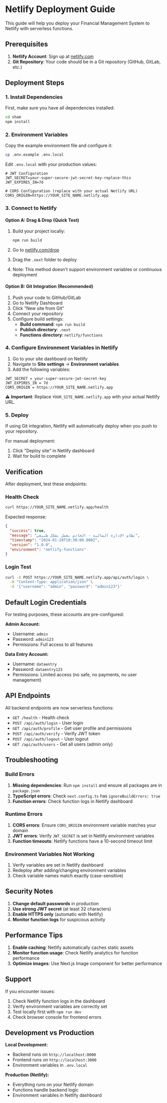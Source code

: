 # Netlify Deployment Guide

This guide will help you deploy your Financial Management System to Netlify with serverless functions.

## Prerequisites

1. **Netlify Account**: Sign up at [netlify.com](https://netlify.com)
2. **Git Repository**: Your code should be in a Git repository (GitHub, GitLab, etc.)

## Deployment Steps

### 1. Install Dependencies

First, make sure you have all dependencies installed:

```bash
cd sham
npm install
```

### 2. Environment Variables

Copy the example environment file and configure it:

```bash
cp .env.example .env.local
```

Edit `.env.local` with your production values:

```env
# JWT Configuration
JWT_SECRET=your-super-secure-jwt-secret-key-replace-this
JWT_EXPIRES_IN=7d

# CORS Configuration (replace with your actual Netlify URL)
CORS_ORIGIN=https://YOUR_SITE_NAME.netlify.app
```

### 3. Connect to Netlify

#### Option A: Drag & Drop (Quick Test)

1. Build your project locally:

   ```bash
   npm run build
   ```

2. Go to [netlify.com/drop](https://netlify.com/drop)
3. Drag the `.next` folder to deploy
4. Note: This method doesn't support environment variables or continuous deployment

#### Option B: Git Integration (Recommended)

1. Push your code to GitHub/GitLab
2. Go to Netlify Dashboard
3. Click "New site from Git"
4. Connect your repository
5. Configure build settings:
   - **Build command**: `npm run build`
   - **Publish directory**: `.next`
   - **Functions directory**: `netlify/functions`

### 4. Configure Environment Variables in Netlify

1. Go to your site dashboard on Netlify
2. Navigate to **Site settings** → **Environment variables**
3. Add the following variables:

```
JWT_SECRET = your-super-secure-jwt-secret-key
JWT_EXPIRES_IN = 7d
CORS_ORIGIN = https://YOUR_SITE_NAME.netlify.app
```

⚠️ **Important**: Replace `YOUR_SITE_NAME.netlify.app` with your actual Netlify URL.

### 5. Deploy

If using Git integration, Netlify will automatically deploy when you push to your repository.

For manual deployment:

1. Click "Deploy site" in Netlify dashboard
2. Wait for build to complete

## Verification

After deployment, test these endpoints:

### Health Check

```bash
curl https://YOUR_SITE_NAME.netlify.app/health
```

Expected response:

```json
{
  "success": true,
  "message": "نظام الإدارة المالية - الخادم يعمل بشكل طبيعي",
  "timestamp": "2024-01-20T10:30:00.000Z",
  "version": "1.0.0",
  "environment": "netlify-functions"
}
```

### Login Test

```bash
curl -X POST https://YOUR_SITE_NAME.netlify.app/api/auth/login \
  -H "Content-Type: application/json" \
  -d '{"username": "admin", "password": "admin123"}'
```

## Default Login Credentials

For testing purposes, these accounts are pre-configured:

**Admin Account:**

- Username: `admin`
- Password: `admin123`
- Permissions: Full access to all features

**Data Entry Account:**

- Username: `dataentry`
- Password: `dataentry123`
- Permissions: Limited access (no safe, no payments, no user management)

## API Endpoints

All backend endpoints are now serverless functions:

- `GET /health` - Health check
- `POST /api/auth/login` - User login
- `GET /api/auth/profile` - Get user profile and permissions
- `POST /api/auth/verify` - Verify JWT token
- `POST /api/auth/logout` - User logout
- `GET /api/auth/users` - Get all users (admin only)

## Troubleshooting

### Build Errors

1. **Missing dependencies**: Run `npm install` and ensure all packages are in `package.json`
2. **TypeScript errors**: Check `next.config.ts` has `ignoreBuildErrors: true`
3. **Function errors**: Check function logs in Netlify dashboard

### Runtime Errors

1. **CORS errors**: Ensure `CORS_ORIGIN` environment variable matches your domain
2. **JWT errors**: Verify `JWT_SECRET` is set in Netlify environment variables
3. **Function timeouts**: Netlify functions have a 10-second timeout limit

### Environment Variables Not Working

1. Verify variables are set in Netlify dashboard
2. Redeploy after adding/changing environment variables
3. Check variable names match exactly (case-sensitive)

## Security Notes

1. **Change default passwords** in production
2. **Use strong JWT secret** (at least 32 characters)
3. **Enable HTTPS only** (automatic with Netlify)
4. **Monitor function logs** for suspicious activity

## Performance Tips

1. **Enable caching**: Netlify automatically caches static assets
2. **Monitor function usage**: Check Netlify analytics for function performance
3. **Optimize images**: Use Next.js Image component for better performance

## Support

If you encounter issues:

1. Check Netlify function logs in the dashboard
2. Verify environment variables are correctly set
3. Test locally first with `npm run dev`
4. Check browser console for frontend errors

## Development vs Production

**Local Development:**

- Backend runs on `http://localhost:8000`
- Frontend runs on `http://localhost:3000`
- Environment variables in `.env.local`

**Production (Netlify):**

- Everything runs on your Netlify domain
- Functions handle backend logic
- Environment variables in Netlify dashboard

